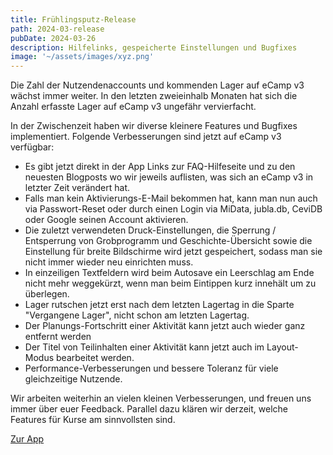```yaml
---
title: Frühlingsputz-Release
path: 2024-03-release
pubDate: 2024-03-26
description: Hilfelinks, gespeicherte Einstellungen und Bugfixes
image: '~/assets/images/xyz.png'
---
```


Die Zahl der Nutzendenaccounts und kommenden Lager auf eCamp v3 wächst immer weiter. In den letzten zweieinhalb Monaten hat sich die Anzahl erfasste Lager auf eCamp v3 ungefähr vervierfacht.

In der Zwischenzeit haben wir diverse kleinere Features und Bugfixes implementiert. Folgende Verbesserungen sind jetzt auf eCamp v3 verfügbar:

- Es gibt jetzt direkt in der App Links zur FAQ-Hilfeseite und zu den neuesten Blogposts wo wir jeweils auflisten, was sich an eCamp v3 in letzter Zeit verändert hat.
- Falls man kein Aktivierungs-E-Mail bekommen hat, kann man nun auch via Passwort-Reset oder durch einen Login via MiData, jubla.db, CeviDB oder Google seinen Account aktivieren.
- Die zuletzt verwendeten Druck-Einstellungen, die Sperrung / Entsperrung von Grobprogramm und Geschichte-Übersicht sowie die Einstellung für breite Bildschirme wird jetzt gespeichert, sodass man sie nicht immer wieder neu einrichten muss.
- In einzeiligen Textfeldern wird beim Autosave ein Leerschlag am Ende nicht mehr weggekürzt, wenn man beim Eintippen kurz innehält um zu überlegen.
- Lager rutschen jetzt erst nach dem letzten Lagertag in die Sparte "Vergangene Lager", nicht schon am letzten Lagertag.
- Der Planungs-Fortschritt einer Aktivität kann jetzt auch wieder ganz entfernt werden
- Der Titel von Teilinhalten einer Aktivität kann jetzt auch im Layout-Modus bearbeitet werden.
- Performance-Verbesserungen und bessere Toleranz für viele gleichzeitige Nutzende.

Wir arbeiten weiterhin an vielen kleinen Verbesserungen, und freuen uns immer über euer Feedback. Parallel dazu klären wir derzeit, welche Features für Kurse am sinnvollsten sind.

<a class="btn secondary mr-4 mb-4" href="https://app.ecamp3.ch" target="_blank">Zur App</a>
